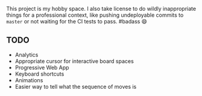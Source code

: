 This project is my hobby space. I also take license to do wildly inappropriate things for a professional context, like pushing undeployable commits to `master` or not waiting for the CI tests to pass. #badass :smile:

## TODO
* Analytics
* Appropriate cursor for interactive board spaces
* Progressive Web App
* Keyboard shortcuts
* Animations
* Easier way to tell what the sequence of moves is
